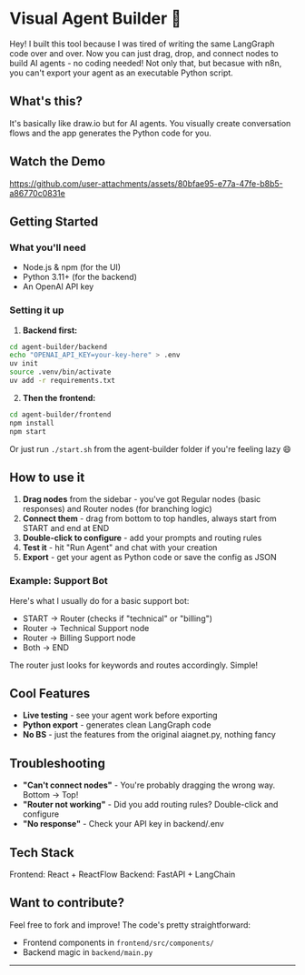 # Visual Agent Builder 🚀

Hey! I built this tool because I was tired of writing the same LangGraph code over and over. Now you can just drag, drop, and connect nodes to build AI agents - no coding needed!
Not only that, but becasue with n8n, you can't export your agent as an executable Python script.

## What's this?

It's basically like draw.io but for AI agents. You visually create conversation flows and the app generates the Python code for you.

## Watch the Demo

https://github.com/user-attachments/assets/80bfae95-e77a-47fe-b8b5-a86770c0831e


## Getting Started

### What you'll need
- Node.js & npm (for the UI)
- Python 3.11+ (for the backend)
- An OpenAI API key

### Setting it up

1. **Backend first:**
```bash
cd agent-builder/backend
echo "OPENAI_API_KEY=your-key-here" > .env
uv init
source .venv/bin/activate
uv add -r requirements.txt
```

2. **Then the frontend:**
```bash
cd agent-builder/frontend
npm install
npm start
```

Or just run `./start.sh` from the agent-builder folder if you're feeling lazy 😄

## How to use it

1. **Drag nodes** from the sidebar - you've got Regular nodes (basic responses) and Router nodes (for branching logic)
2. **Connect them** - drag from bottom to top handles, always start from START and end at END
3. **Double-click to configure** - add your prompts and routing rules
4. **Test it** - hit "Run Agent" and chat with your creation
5. **Export** - get your agent as Python code or save the config as JSON

### Example: Support Bot

Here's what I usually do for a basic support bot:
- START → Router (checks if "technical" or "billing")
- Router → Technical Support node
- Router → Billing Support node  
- Both → END

The router just looks for keywords and routes accordingly. Simple!

## Cool Features

- **Live testing** - see your agent work before exporting
- **Python export** - generates clean LangGraph code
- **No BS** - just the features from the original aiagnet.py, nothing fancy

## Troubleshooting

- **"Can't connect nodes"** - You're probably dragging the wrong way. Bottom → Top!
- **"Router not working"** - Did you add routing rules? Double-click and configure
- **"No response"** - Check your API key in backend/.env

## Tech Stack

Frontend: React + ReactFlow
Backend: FastAPI + LangChain

## Want to contribute?

Feel free to fork and improve! The code's pretty straightforward:
- Frontend components in `frontend/src/components/`
- Backend magic in `backend/main.py`

---
